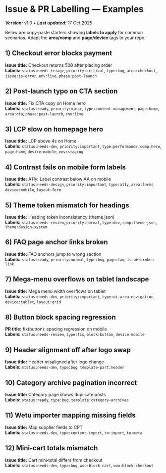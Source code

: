 # **Issue & PR Labelling — Examples**

***Version:*** v1.0 • ***Last updated:*** 17 Oct 2025

Below are copy‑paste starters showing **labels to apply** for common scenarios. Adapt the **area/comp** and **page/device** tags to your repo.

## 1) Checkout error blocks payment
**Issue title:** Checkout returns 500 after placing order  
**Labels:** `status:needs-triage`, `priority:critical`, `type:bug`, `area:checkout`, `issue:js-error`, `env:live`, `phase:post-launch`

## 2) Post‑launch typo on CTA section
**Issue title:** Fix CTA copy on Home hero  
**Labels:** `status:ready`, `priority:minor`, `type:content-management`, `page:home`, `area:cta`, `phase:post-launch`, `env:live`

## 3) LCP slow on homepage hero
**Issue title:** LCP above 4s on Home  
**Labels:** `status:needs-dev`, `priority:important`, `type:performance`, `comp:hero`, `page:home`, `device:mobile`, `env:staging`

## 4) Contrast fails on mobile form labels
**Issue title:** A11y: Label contrast below AA on mobile  
**Labels:** `status:needs-design`, `priority:important`, `type:a11y`, `area:forms`, `device:mobile`, `layout:form`

## 5) Theme token mismatch for headings
**Issue title:** Heading token inconsistency (theme.json)  
**Labels:** `status:needs-review`, `priority:normal`, `type:dev`, `comp:theme-json`, `theme:design-system`

## 6) FAQ page anchor links broken
**Issue title:** FAQ anchors jump to wrong section  
**Labels:** `status:ready`, `priority:normal`, `type:bug`, `page:faq`, `issue:broken-link`

## 7) Mega‑menu overflows on tablet landscape
**Issue title:** Mega menu width overflows on tablet  
**Labels:** `status:needs-dev`, `priority:important`, `type:ui`, `area:navigation`, `device:tablet`, `layout:grid`

## 8) Button block spacing regression
**PR title:** fix(button): spacing regression on mobile  
**Labels:** `status:needs-review`, `type:fix`, `block:button`, `device:mobile`

## 9) Header alignment off after logo swap
**Issue title:** Header misaligned after logo change  
**Labels:** `status:needs-dev`, `type:bug`, `template-part:header`

## 10) Category archive pagination incorrect
**Issue title:** Category page shows duplicate posts  
**Labels:** `status:ready`, `type:bug`, `template:category-archives`

## 11) Wetu importer mapping missing fields
**Issue title:** Map supplier fields to CPT  
**Labels:** `status:needs-dev`, `type:content-import`, `to:import`, `to:meta`

## 12) Mini‑cart totals mismatch
**Issue title:** Cart mini‑total differs from checkout  
**Labels:** `status:needs-dev`, `type:bug`, `woo:block-cart`, `woo:block-checkout`

